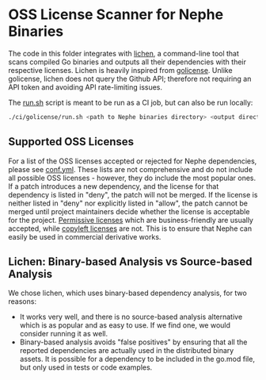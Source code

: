 # OSS License Scanner for Nephe Binaries

The code in this folder integrates with
[lichen](https://github.com/uw-labs/lichen), a command-line tool that scans
compiled Go binaries and outputs all their dependencies with their respective
licenses. Lichen is heavily inspired from
[golicense](https://github.com/mitchellh/golicense). Unlike golicense,
lichen does not query the Github API; therefore not requiring an API token and
avoiding API rate-limiting issues.

The [run.sh](run.sh) script is meant to be run as a CI job, but can also be run
locally:

```bash
./ci/golicense/run.sh <path to Nephe binaries directory> <output directory for generated reports>
```

## Supported OSS Licenses

For a list of the OSS licenses accepted or rejected for Nephe dependencies,
please see [conf.yml](conf.yml). These lists are not comprehensive and do not
include all possible OSS licenses - however, they do include the most popular
ones. If a patch introduces a new dependency, and the license for that
dependency is listed in "deny", the patch will not be merged. If the license is
neither listed in "deny" nor explicitly listed in "allow", the patch cannot be
merged until project maintainers decide whether the license is acceptable for
the project. [Permissive
licenses](https://en.wikipedia.org/wiki/Permissive_software_license)
which are business-friendly are usually accepted, while [copyleft
licenses](https://en.wikipedia.org/wiki/Copyleft) are not. This is to ensure
that Nephe can easily be used in commercial derivative works.

## Lichen: Binary-based Analysis vs Source-based Analysis

We chose lichen, which uses binary-based dependency analysis, for two reasons:

* It works very well, and there is no source-based analysis alternative which is
  as popular and as easy to use. If we find one, we would consider running it as
  well.
* Binary-based analysis avoids "false positives" by ensuring that all the
  reported dependencies are actually used in the distributed binary assets. It
  is possible for a dependency to be included in the go.mod file, but only used
  in tests or code examples.
